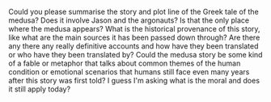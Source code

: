 Could you please summarise the story and plot line of the Greek tale of the medusa? 
Does it involve Jason and the argonauts? Is that the only place where the medusa appears?
What is the historical provenance of this story, like what are the main sources it has been passed down through? 
Are there any there any really definitive accounts and how have they been translated or who have they been translated by?
Could the medusa story be some kind of a fable or metaphor that talks about common themes of the human condition or emotional scenarios that humans still face even many years after this story was first told?
I guess I'm asking what is the moral and does it still apply today?